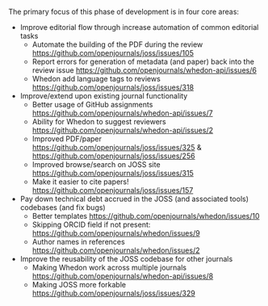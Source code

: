 The primary focus of this phase of development is in four core areas:

- Improve editorial flow through increase automation of common editorial tasks
  - Automate the building of the PDF during the review https://github.com/openjournals/joss/issues/105
  - Report errors for generation of metadata (and paper) back into the review issue https://github.com/openjournals/whedon-api/issues/6
  - Whedon add language tags to reviews https://github.com/openjournals/joss/issues/318
- Improve/extend upon existing journal functionality
  - Better usage of GitHub assignments https://github.com/openjournals/whedon-api/issues/7
  - Ability for Whedon to suggest reviewers https://github.com/openjournals/whedon-api/issues/2
  - Improved PDF/paper https://github.com/openjournals/joss/issues/325 & https://github.com/openjournals/joss/issues/256
  - Improved browse/search on JOSS site https://github.com/openjournals/joss/issues/315
  - Make it easier to cite papers! https://github.com/openjournals/joss/issues/157
- Pay down technical debt accrued in the JOSS (and associated tools) codebases (and fix bugs)
  - Better templates https://github.com/openjournals/whedon/issues/10
  - Skipping ORCID field if not present: https://github.com/openjournals/whedon/issues/9
  - Author names in references https://github.com/openjournals/whedon/issues/2
- Improve the reusability of the JOSS codebase for other journals
  - Making Whedon work across multiple journals https://github.com/openjournals/whedon-api/issues/8
  - Making JOSS more forkable https://github.com/openjournals/joss/issues/329
  

